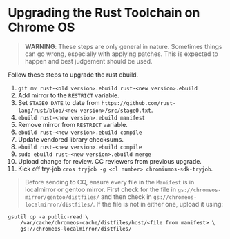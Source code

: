 # Upgrading the Rust Toolchain on Chrome OS

> **WARNING**: These steps are only general in nature. Sometimes things can go
> wrong, especially with applying patches. This is expected to happen and best
> judgement should be used.

Follow these steps to upgrade the rust ebuild.

1. `git mv rust-<old version>.ebuild rust-<new version>.ebuild`
2. Add mirror to the `RESTRICT` variable.
3. Set `STAGE0_DATE` to date from `https://github.com/rust-lang/rust/blob/<new version>/src/stage0.txt`.
4. `ebuild rust-<new version>.ebuild manifest`
5. Remove mirror from `RESTRICT` variable.
6. `ebuild rust-<new version>.ebuild compile`
7. Update vendored library checksums.
8. `ebuild rust-<new version>.ebuild compile`
9. `sudo ebuild rust-<new version>.ebuild merge`
10. Upload change for review. CC reviewers from previous upgrade.
11. Kick off try-job `cros tryjob -g <cl number> chromiumos-sdk-tryjob`.

> Before sending to CQ, ensure every file in the `Manifest` is in localmirror
> or gentoo mirror. First check for the file in
> `gs://chromeos-mirror/gentoo/distfiles/` and then check in
> `gs://chromeos-localmirror/distfiles/`. If the file is not in either one,
> upload it using:

```shell
gsutil cp -a public-read \
    /var/cache/chromeos-cache/distfiles/host/<file from manifest> \
    gs://chromeos-localmirror/distfiles/
```

